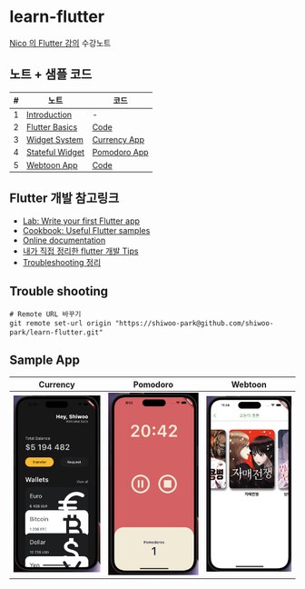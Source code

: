 # learn-flutter

[Nico 의 Flutter 강의](https://nomadcoders.co/flutter-for-beginners) 수강노트


## 노트 + 샘플 코드

| #   | 노트                             | 코드 |
| --- | -------------------------------- | ---- |
| 1   | [Introduction](/docs/1_intro.md) | -    |
| 2   | [Flutter Basics](/docs/2_basics.md) | [Code](/codes/2_hello_flutter.dart) |
| 3   | [Widget System](/docs/3_widget.md) | [Currency App](/lib/screens/currency_screen.dart) |
| 4   | [Stateful Widget](/docs/4_stateful_widgets.md) | [Pomodoro App](/lib/screens/pomodoro_screen.dart) |
| 5   | [Webtoon App](/docs/5_webtoon_app.md) | [Code](/lib/screens/webtoon/home_screen.dart) |

## Flutter 개발 참고링크
- [Lab: Write your first Flutter app](https://docs.flutter.dev/get-started/codelab)
- [Cookbook: Useful Flutter samples](https://docs.flutter.dev/cookbook)
- [Online documentation](https://docs.flutter.dev/)
- [내가 직접 정리한 flutter 개발 Tips](/docs/6_my_tips.md)
- [Troubleshooting 정리](/docs/7_troubleshooting.md)

## Trouble shooting

```shell
# Remote URL 바꾸기
git remote set-url origin "https://shiwoo-park@github.com/shiwoo-park/learn-flutter.git"
```

## Sample App

| Currency | Pomodoro | Webtoon |
| --- | --- | --- |
| <img src="/resources/currency_app.png" width=100% height=100%> | <img src="/resources/pomodoro_app.png" width=100% height=100%> | <img src="/resources/webtoon_app.png" width=100% height=100%>